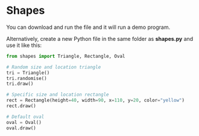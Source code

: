 # Shapes

You can download and run the file and it will run a demo program.

Alternatively, create a new Python file in the same folder as **shapes.py** and use it like this:

```python
from shapes import Triangle, Rectangle, Oval

# Random size and location triangle
tri = Triangle()
tri.randomise()
tri.draw()

# Specific size and location rectangle
rect = Rectangle(height=40, width=90, x=110, y=20, color="yellow")
rect.draw()

# Default oval
oval = Oval()
oval.draw()

```
